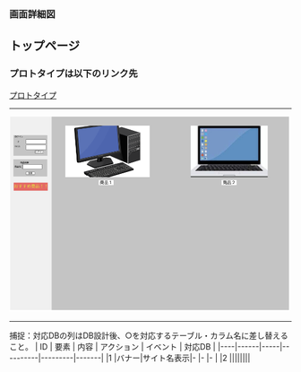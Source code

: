 ### 画面詳細図
## トップページ
### プロトタイプは以下のリンク先
[プロトタイプ](https://www.figma.com/file/c1gfjan5MAbjdh2eJg9KOi/MyPage?node-id=0%3A1)
*****
<img src="../img/toppage.png" width="500" >

*****
捕捉：対応DBの列はDB設計後、○を対応するテーブル・カラム名に差し替えること。
| ID | 要素 | 内容 | アクション | イベント | 対応DB |
|----|------|-----|----------|---------|-------|
|1   |バナー|サイト名表示|-     |-        |-      |
|2   ||||||||
